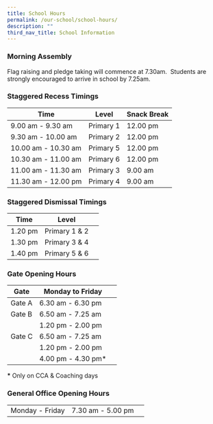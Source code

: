 ```yaml
---
title: School Hours
permalink: /our-school/school-hours/
description: ""
third_nav_title: School Information
---
```

### **Morning Assembly**

Flag raising and pledge taking will commence at 7.30am.  Students are strongly encouraged to arrive in school by 7.25am.

### **Staggered Recess Timings**

| Time | Level | Snack Break |
| ----| ------ | ------------ |
| 9.00 am - 9.30 am| Primary 1 | 12.00 pm |
| 9.30 am - 10.00 am| Primary 2 | 12.00 pm |
| 10.00 am - 10.30 am| Primary 5 | 12.00 pm |
| 10.30 am - 11.00 am| Primary 6 | 12.00 pm |
| 11.00 am - 11.30 am| Primary 3 | 9.00 am |
| 11.30 am - 12.00 pm| Primary 4 | 9.00 am |


### **Staggered Dismissal Timings**

| Time | Level |  |
| -------- | -------- | -------- |
| 1.20 pm | Primary 1 & 2 | 
| 1.30 pm | Primary 3 & 4 | 
| 1.40 pm | Primary 5 & 6 | 


### **Gate Opening Hours**

| Gate | Monday to Friday |  |
| -------- | -------- | -------- |
| Gate A | 6.30 am - 6.30 pm |     |
| Gate B | 6.50 am - 7.25 am |      |    
|             | 1.20 pm - 2.00 pm |      |
| Gate C | 6.50 am - 7.25 am |     |
|             | 1.20 pm - 2.00 pm |      |
|             | 4.00 pm - 4.30 pm* |      |


**\*** Only on CCA & Coaching days

### **General Office Opening Hours**

|  |  |  |
| -------- | -------- | -------- |
| Monday - Friday | 7.30 am - 5.00 pm |    |